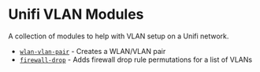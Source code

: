 # Unifi VLAN Modules

A collection of modules to help with VLAN setup on a Unifi network.

* [`wlan-vlan-pair`](./wlan-vlan-pair/) - Creates a WLAN/VLAN pair
* [`firewall-drop`](./firewall-drop/) - Adds firewall drop rule permutations for a list of VLANs
